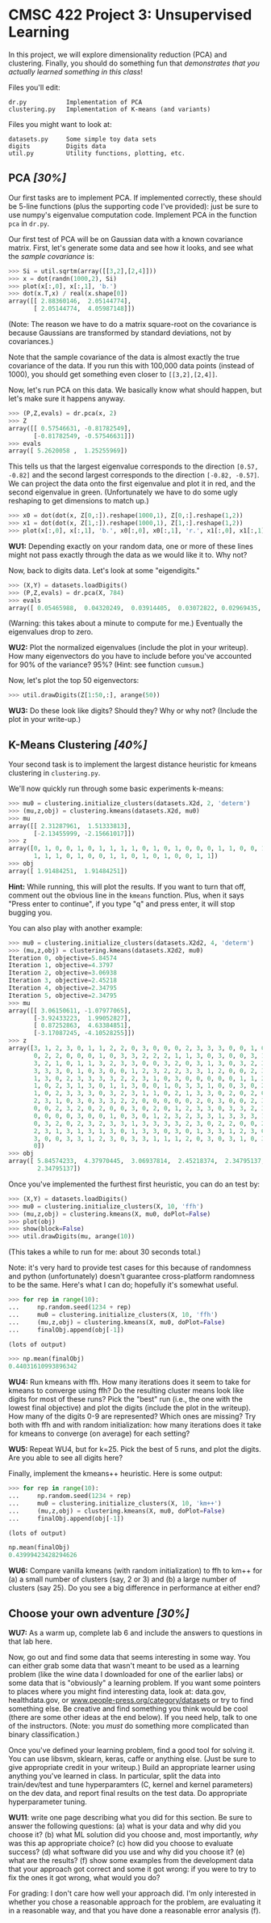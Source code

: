 # CMSC 422 Project 3: Unsupervised Learning

In this project, we will explore dimensionality reduction (PCA) and
clustering. Finally, you should do something fun that *demonstrates
that you actually learned something in this class*!

Files you'll edit:

    dr.py           Implementation of PCA
    clustering.py   Implementation of K-means (and variants)

Files you might want to look at:

    datasets.py     Some simple toy data sets
    digits          Digits data
    util.py         Utility functions, plotting, etc.

## PCA *[30%]*

Our first tasks are to implement PCA.  If implemented correctly, these
should be 5-line functions (plus the supporting code I've provided):
just be sure to use numpy's eigenvalue computation code.  Implement
PCA in the function `pca` in `dr.py`.

Our first test of PCA will be on Gaussian data with a known covariance
matrix.  First, let's generate some data and see how it looks, and see
what the *sample covariance* is:

```python
>>> Si = util.sqrtm(array([[3,2],[2,4]]))
>>> x = dot(randn(1000,2), Si)
>>> plot(x[:,0], x[:,1], 'b.')
>>> dot(x.T,x) / real(x.shape[0])
array([[ 2.88360146,  2.05144774],
       [ 2.05144774,  4.05987148]])
```

(Note: The reason we have to do a matrix square-root on the covariance
is because Gaussians are transformed by standard deviations, not by
covariances.)

Note that the sample covariance of the data is almost exactly the true
covariance of the data.  If you run this with 100,000 data points
(instead of 1000), you should get something even closer to
`[[3,2],[2,4]]`.

Now, let's run PCA on this data.  We basically know what should
happen, but let's make sure it happens anyway.

```python
>>> (P,Z,evals) = dr.pca(x, 2)
>>> Z
array([[ 0.57546631, -0.81782549],
       [-0.81782549, -0.57546631]])
>>> evals
array([ 5.2620058 ,  1.25255969])
```

This tells us that the largest eigenvalue corresponds to the
direction `[0.57, -0.82]` and the second largest corresponds to
the direction `[-0.82, -0.57]`.  We can project the data onto
the first eigenvalue and plot it in red, and the second eigenvalue in
green.  (Unfortunately we have to do some ugly reshaping to get
dimensions to match up.)

```python
>>> x0 = dot(dot(x, Z[0,:]).reshape(1000,1), Z[0,:].reshape(1,2))
>>> x1 = dot(dot(x, Z[1,:]).reshape(1000,1), Z[1,:].reshape(1,2))
>>> plot(x[:,0], x[:,1], 'b.', x0[:,0], x0[:,1], 'r.', x1[:,0], x1[:,1], 'g.')
```

**WU1:** Depending exactly on your random data, one or more of these
lines might not pass exactly through the data as we would like it to.
Why not?

Now, back to digits data.  Let's look at some "eigendigits."

```python
>>> (X,Y) = datasets.loadDigits()
>>> (P,Z,evals) = dr.pca(X, 784)
>>> evals
array([ 0.05465988,  0.04320249,  0.03914405,  0.03072822, 0.02969435, .....
```

(Warning: this takes about a minute to compute for me.)  Eventually
the eigenvalues drop to zero.

**WU2:** Plot the normalized eigenvalues (include the plot in your
writeup).  How many eigenvectors do you have to include before you've
accounted for 90% of the variance?  95%?  (Hint: see function
`cumsum`.)

Now, let's plot the top 50 eigenvectors:

```python
>>> util.drawDigits(Z[1:50,:], arange(50))
```

**WU3:** Do these look like digits?  Should they?  Why or why not?
(Include the plot in your write-up.)


## K-Means Clustering *[40%]*

Your second task is to implement the largest distance heuristic for
kmeans clustering in `clustering.py`.

We'll now quickly run through some basic experiments k-means:

```python
>>> mu0 = clustering.initialize_clusters(datasets.X2d, 2, 'determ')
>>> (mu,z,obj) = clustering.kmeans(datasets.X2d, mu0)
>>> mu
array([[ 2.31287961,  1.51333813],
       [-2.13455999, -2.15661017]])
>>> z
array([0, 1, 0, 0, 1, 0, 1, 1, 1, 1, 0, 1, 0, 1, 0, 0, 0, 1, 1, 0, 0, 1, 0,
       1, 1, 1, 0, 1, 0, 0, 1, 1, 0, 1, 0, 1, 0, 0, 1, 1])
>>> obj
array([ 1.91484251,  1.91484251])
```

**Hint:** While running, this will plot the results.  If you want
to turn that off, comment out the obvious line in the `kmeans`
function.  Plus, when it says "Press enter to continue", if you type
"q" and press enter, it will stop bugging you.

You can also play with another example:

```python
>>> mu0 = clustering.initialize_clusters(datasets.X2d2, 4, 'determ')
>>> (mu,z,obj) = clustering.kmeans(datasets.X2d2, mu0)
Iteration 0, objective=5.84574
Iteration 1, objective=4.3797
Iteration 2, objective=3.06938
Iteration 3, objective=2.45218
Iteration 4, objective=2.34795
Iteration 5, objective=2.34795
>>> mu
array([[ 3.06150611, -1.07977065],
       [-3.92433223,  1.99052827],
       [ 0.87252863,  4.63384851],
       [-3.17087245, -4.10528255]])
>>> z
array([3, 1, 2, 3, 0, 1, 1, 2, 2, 0, 3, 0, 0, 0, 2, 3, 3, 3, 0, 0, 1, 0, 0,
       0, 2, 2, 0, 0, 0, 1, 0, 3, 3, 2, 2, 2, 1, 1, 3, 0, 3, 0, 0, 3, 1, 3,
       3, 2, 1, 0, 1, 1, 3, 2, 3, 3, 0, 0, 3, 2, 0, 3, 1, 3, 0, 3, 2, 3, 3,
       3, 3, 3, 0, 1, 0, 3, 0, 0, 1, 2, 3, 2, 2, 3, 3, 1, 2, 0, 0, 2, 3, 0,
       1, 3, 0, 2, 3, 3, 3, 3, 2, 2, 3, 1, 0, 3, 0, 0, 0, 0, 0, 1, 1, 2, 0,
       1, 0, 2, 3, 1, 3, 0, 1, 1, 3, 0, 0, 1, 0, 3, 3, 1, 0, 0, 3, 0, 2, 2,
       1, 0, 2, 3, 3, 3, 0, 3, 2, 3, 1, 1, 0, 2, 1, 3, 3, 0, 2, 0, 2, 0, 1,
       2, 3, 1, 0, 3, 0, 3, 3, 2, 2, 0, 0, 0, 0, 0, 2, 0, 3, 0, 0, 2, 3, 0,
       0, 0, 2, 3, 2, 0, 2, 0, 0, 3, 0, 2, 0, 1, 2, 3, 3, 0, 3, 3, 2, 3, 1,
       0, 0, 0, 0, 3, 0, 0, 1, 0, 3, 0, 1, 2, 3, 2, 3, 3, 1, 3, 3, 3, 1, 3,
       0, 3, 2, 0, 2, 3, 2, 3, 3, 1, 3, 3, 3, 3, 2, 3, 0, 2, 2, 0, 0, 2, 1,
       2, 3, 1, 3, 1, 3, 1, 3, 0, 1, 3, 3, 0, 3, 0, 1, 3, 3, 1, 2, 3, 0, 2,
       3, 0, 0, 3, 3, 1, 2, 3, 0, 3, 3, 1, 1, 1, 2, 0, 3, 0, 3, 1, 0, 3, 3,
       0])
>>> obj
array([ 5.84574233,  4.37970445,  3.06937814,  2.45218374,  2.34795137,
        2.34795137])
```

Once you've implemented the furthest first heuristic, you can do an
 test by:

```python
>>> (X,Y) = datasets.loadDigits()
>>> mu0 = clustering.initialize_clusters(X, 10, 'ffh')
>>> (mu,z,obj) = clustering.kmeans(X, mu0, doPlot=False)
>>> plot(obj)
>>> show(block=False)
>>> util.drawDigits(mu, arange(10))
```

(This takes a while to run for me: about 30 seconds total.)

Note: it's very hard to provide test cases for this because of
randomness and python (unfortunately) doesn't guarantee cross-platform
randomness to be the same. Here's what I can do; hopefully it's
somewhat useful.

```python
>>> for rep in range(10):
...     np.random.seed(1234 + rep)
...     mu0 = clustering.initialize_clusters(X, 10, 'ffh')
...     (mu,z,obj) = clustering.kmeans(X, mu0, doPlot=False)
...     finalObj.append(obj[-1])

(lots of output)

>>> np.mean(finalObj)
0.44031610993896342
```

**WU4:** Run kmeans with ffh.  How many iterations does it seem to
take for kmeans to converge using ffh?  Do the resulting cluster means
look like digits for most of these runs?  Pick the "best" run (i.e.,
the one with the lowest final objective) and plot the digits (include
the plot in the writeup).  How many of the digits 0-9 are represented?
Which ones are missing?  Try both with ffh and with random
initialization: how many iterations does it take for kmeans to
converge (on average) for each setting?

**WU5:** Repeat WU4, but for k=25.  Pick the best of 5 runs, and
plot the digits.  Are you able to see all digits here?

Finally, implement the kmeans++ heuristic. Here is some output:

```python
>>> for rep in range(10):
...     np.random.seed(1234 + rep)
...     mu0 = clustering.initialize_clusters(X, 10, 'km++')
...     (mu,z,obj) = clustering.kmeans(X, mu0, doPlot=False)
...     finalObj.append(obj[-1])

(lots of output)

np.mean(finalObj)
0.43999423428294626
```
**WU6:** Compare vanilla kmeans (with random initialization) to ffh to km++ for (a) a small number of clusters (say, 2 or 3) and (b) a large number of clusters (say 25). Do you see a big difference in performance at either end?

## Choose your own adventure *[30%]*

**WU7:** As a warm up, complete lab 6 and include the answers to questions in
that lab here.

Now, go out and find some data that seems interesting in some way. You
can either grab some data that wasn't meant to be used as a learning
problem (like the wine data I downloaded for one of the earlier labs)
or some data that is "obviously" a learning problem. If you want some
pointers to places where you might find interesting data, look at:
data.gov, healthdata.gov, or www.people-press.org/category/datasets or
try to find something else. Be creative and find something you think
would be cool (there are some other ideas at the end below). If you
need help, talk to one of the instructors. (Note: you *must* do
something more complicated than binary classification.)

Once you've defined your learning problem, find a good tool for
solving it. You can use libsvm, sklearn, keras, caffe or anything
else. (Just be sure to give appropriate credit in your writeup.) Build
an appropriate learner using anything you've learned in class. In
particular, split the data into train/dev/test and tune hyperparamters
(C, kernel and kernel parameters) on the dev data, and report final
results on the test data. Do appropriate hyperparameter tuning. 

**WU11**: write one page describing what you did for this section. Be
sure to answer the following questions: (a) what is your data and why
did you choose it? (b) what ML solution did you choose and, most
importantly, *why* was this ap appropriate choice? (c) how did you
choose to evaluate success? (d) what software did you use and why did
you choose it? (e) what are the results? (f) show some examples from
the development data that your approach got correct and some it got
wrong: if you were to try to fix the ones it got wrong, what would you
do?

For grading: I don't care how well your approach did. I'm only
interested in whether you chose a reasonable approach for the problem,
are evaluating it in a reasonable way, and that you have done a
reasonable error analysis (f).
